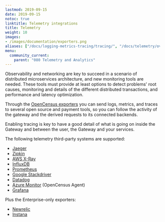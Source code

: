 ```yaml
---
lastmod: 2019-09-15
date: 2019-09-15
notoc: true
linktitle: Telemetry integrations
title: Telemetry
weight: 10
images:
- /images/documentation/exporters.png
aliases: ["/docs/logging-metrics-tracing/tracing/", "/docs/telemetry/overview/"]
menu:
  community_current:
    parent: "080 Telemetry and Analytics"
---
```

Observability and networking are key to succeed in a scenario of distributed microservices architecture, and new monitoring tools are needed. These tools must provide at least options to detect problems' root causes, monitoring and details of the different distributed transactions, and performance and latency optimization.

Through the [OpenCensus exporters](/docs/telemetry/opencensus/) you can send logs, metrics, and traces to several open source and payment tools, so you can follow the activity of the gateway and the derived requests to its connected backends.

Enabling tracing is key to have a good detail of what is going on inside the Gateway and between the user, the Gateway and your services.

The following telemetry third-party systems are supported:

- [Jaeger](/docs/telemetry/jaeger/)
- [Zipkin](/docs/telemetry/zipkin/)
- [AWS X-Ray](/docs/telemetry/xray/)
- [InfluxDB](/docs/telemetry/influxdb/)
- [Prometheus](/docs/telemetry/prometheus/)
- [Google Stackdriver](/docs/telemetry/stackdriver/)
- [Datadog](/docs/telemetry/datadog/)
- [Azure Monitor](/docs/telemetry/opencensus/) (OpenCensus Agent)
- [Grafana](/docs/telemetry/grafana/)

Plus the Enterprise-only exporters:

- [Newrelic](/docs/enterprise/telemetry/newrelic/)
- [Instana](/docs/enterprise/telemetry/instana/)
